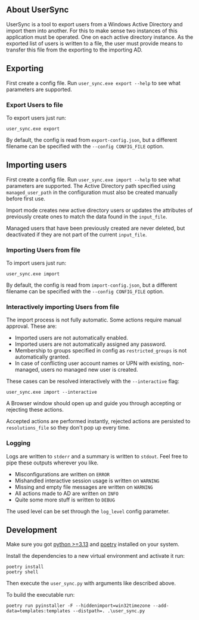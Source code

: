 ## About UserSync ##
UserSync is a tool to export users from a Windows Active Directory and import them into another.
For this to make sense two instances of this application must be operated. One on each active directory instance.
As the exported list of users is written to a file,
the user must provide means to transfer this file from the exporting to the importing AD.


## Exporting
First create a config file. Run `user_sync.exe export --help` to see what parameters are supported.

### Export Users to file
To export users just run:
```
user_sync.exe export
```
By default, the config is read from `export-config.json`, but a different filename can be specified with the 
`--config CONFIG_FILE` option.


## Importing users ##
First create a config file. Run `user_sync.exe import --help` to see what parameters are supported.
The Active Directory path specified using `managed_user_path` in the configuration must also be created manually before first use.

Import mode creates new active directory users or updates the attributes of previously create ones to match the data found
in the `input_file`.

Managed users that have been previously created are never deleted, but deactivated if they are not part of the current `input_file`.


### Importing Users from file 
To import users just run:
```
user_sync.exe import
```
By default, the config is read from `import-config.json`, but a different filename can be specified with the 
`--config CONFIG_FILE` option.


### Interactively importing Users from file 
The import process is not fully automatic. Some actions require manual approval. These are:
   * Imported users are not automatically enabled.
   * Imported users are not automatically assigned any password.
   * Membership to groups specified in config as `restricted_groups` is not automatically granted.
   * In case of conflicting user account names or UPN with existing, non-managed, users no managed new user is created.

These cases can be resolved interactively with the `--interactive` flag:
```
user_sync.exe import --interactive
```

A Browser window should open up and guide you through accepting or rejecting these actions.

Accepted actions are performed instantly, rejected actions are persisted to `resolutions_file` 
so they don't pop up every time. 

### Logging
Logs are written to `stderr` and a summary is written to `stdout`.
Feel free to pipe these outputs wherever you like. 

- Misconfigurations are written on `ERROR`
- Mishandled interactive session usage is written on `WARNING` 
- Missing and empty file messages are written on `WARNING` 
- All actions made to AD are written on `INFO`
- Quite some more stuff is written to `DEBUG`

The used level can be set through the `log_level` config parameter.

## Development
Make sure you got [python >=3.13](https://www.python.org/downloads/) and [poetry](https://python-poetry.org/docs/)
installed on your system.

Install the dependencies to a new virtual environment and activate it run: 
```
poetry install
poetry shell
```

Then execute the `user_sync.py` with arguments like described above.

To build the executable run:
```
poetry run pyinstaller -F --hiddenimport=win32timezone --add-data=templates:templates --distpath=. .\user_sync.py
```

